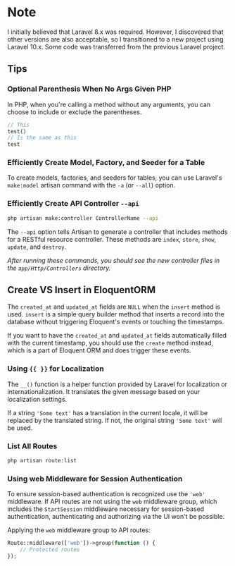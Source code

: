 # Note
I initially believed that Laravel 8.x was required. However, I discovered that other versions are also acceptable, so I transitioned to a new project using Laravel 10.x. Some code was transferred from the previous Laravel project.

## Tips
### Optional Parenthesis When No Args Given PHP
In PHP, when you're calling a method without any arguments, you can choose to include or exclude the parentheses.

``` php
// This
test()
// Is the same as this
test
```

### Efficiently Create Model, Factory, and Seeder for a Table
To create models, factories, and seeders for tables, you can use Laravel's `make:model` artisan command with the `-a` (or `--all`) option.

### Efficiently Create API Controller `--api`
```bash
php artisan make:controller ControllerName --api
```

The `--api` option tells Artisan to generate a controller that includes methods for a RESTful resource controller. These methods are `index`, `store`, `show`, `update`, and `destroy`.

*After running these commands, you should see the new controller files in the `app/Http/Controllers` directory.*

## Create VS Insert in EloquentORM
The `created_at` and `updated_at` fields are `NULL` when the `insert` method is used. `insert` is a simple query builder method that inserts a record into the database without triggering Eloquent's events or touching the timestamps.

If you want to have the `created_at` and `updated_at` fields automatically filled with the current timestamp, you should use the `create` method instead, which is a part of Eloquent ORM and does trigger these events.

### Using `{{ }}` for Localization
The `__()` function is a helper function provided by Laravel for localization or internationalization. It translates the given message based on your localization settings.

If a string `'Some text'` has a translation in the current locale, it will be replaced by the translated string. If not, the original string `'Some text'` will be used.

### List All Routes
``` bash
php artisan route:list
```

### Using web Middleware for Session Authentication
To ensure session-based authentication is recognized use the `'web'` middleware. If API routes are not using the `web` middleware group, which includes the `StartSession` middleware necessary for session-based authentication, authenticating and authorizing via the UI won't be possible.

Applying the `web` middleware group to API routes:

```php
Route::middleware(['web'])->group(function () {
    // Protected routes
});
```